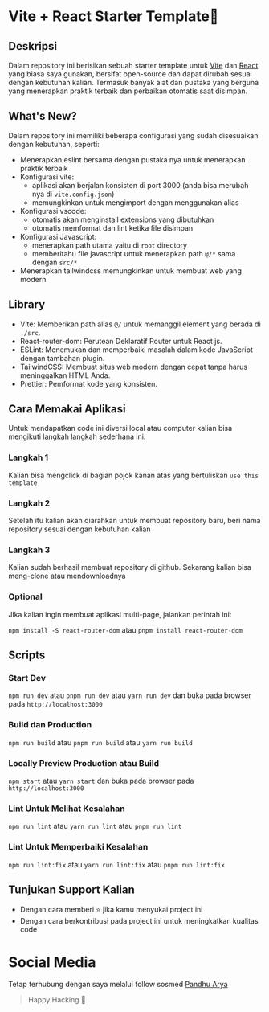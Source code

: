 # Vite + React Starter Template🚀

## Deskripsi

Dalam repository ini berisikan sebuah starter template untuk [Vite](https://vitejs.dev) dan [React](https://react.dev) yang biasa saya gunakan, bersifat open-source dan dapat dirubah sesuai dengan kebutuhan kalian. Termasuk banyak alat dan pustaka yang berguna yang menerapkan praktik terbaik dan perbaikan otomatis saat disimpan.

## What's New?

Dalam repository ini memiliki beberapa configurasi yang sudah disesuaikan dengan kebutuhan, seperti:

- Menerapkan eslint bersama dengan pustaka nya untuk menerapkan praktik terbaik
- Konfigurasi vite:
  - aplikasi akan berjalan konsisten di port 3000 (anda bisa merubah nya di `vite.config.json`)
  - memungkinkan untuk mengimport dengan menggunakan alias
- Konfigurasi vscode:
  - otomatis akan menginstall extensions yang dibutuhkan
  - otomatis memformat dan lint ketika file disimpan
- Konfigurasi Javascript:
  - menerapkan path utama yaitu di `root` directory
  - memberitahu file javascript untuk menerapkan path `@/*` sama dengan `src/*`
- Menerapkan tailwindcss memungkinkan untuk membuat web yang modern

## Library

- Vite: Memberikan path alias `@/` untuk memanggil element yang berada di `./src`.
- React-router-dom: Perutean Deklaratif Router untuk React js.
- ESLint: Menemukan dan memperbaiki masalah dalam kode JavaScript dengan tambahan plugin.
- TailwindCSS: Membuat situs web modern dengan cepat tanpa harus meninggalkan HTML Anda.
- Prettier: Pemformat kode yang konsisten.

## Cara Memakai Aplikasi

Untuk mendapatkan code ini diversi local atau computer kalian bisa mengikuti langkah langkah sederhana ini:

### Langkah 1

Kalian bisa mengclick di bagian pojok kanan atas yang bertuliskan `use this template`

### Langkah 2

Setelah itu kalian akan diarahkan untuk membuat repository baru, beri nama repository sesuai dengan kebutuhan kalian

### Langkah 3

Kalian sudah berhasil membuat repository di github. Sekarang kalian bisa meng-clone atau mendownloadnya

### Optional

Jika kalian ingin membuat aplikasi multi-page, jalankan perintah ini:

`npm install -S react-router-dom` atau `pnpm install react-router-dom`

## Scripts

### Start Dev

`npm run dev` atau `pnpm run dev` atau `yarn run dev` dan buka pada browser pada `http://localhost:3000`

### Build dan Production

`npm run build` atau `pnpm run build` atau `yarn run build`

### Locally Preview Production atau Build

`npm start` atau `yarn start` dan buka pada browser pada `http://localhost:3000`

### Lint Untuk Melihat Kesalahan

`npm run lint` atau `yarn run lint` atau `pnpm run lint`

### Lint Untuk Memperbaiki Kesalahan

`npm run lint:fix` atau `yarn run lint:fix` atau `pnpm run lint:fix`

## Tunjukan Support Kalian

- Dengan cara memberi ⭐ jika kamu menyukai project ini
- Dengan cara berkontribusi pada project ini untuk meningkatkan kualitas code

# Social Media

Tetap terhubung dengan saya melalui follow sosmed [Pandhu Arya](https://panntod.github.io/Project-Mandiri/linktree)

> Happy Hacking 🤖
